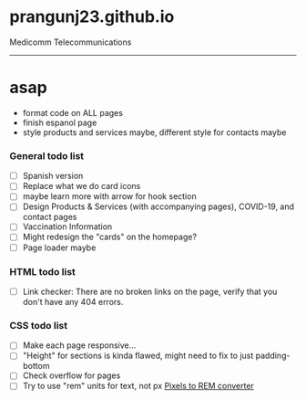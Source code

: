 # prangunj23.github.io
Medicomm Telecommunications

---
# asap
- format code on ALL pages
- finish espanol page
- style products and services maybe, different style for contacts maybe

### General todo list

- [ ] Spanish version
- [ ] Replace what we do card icons
- [ ] maybe learn more with arrow for hook section
- [ ] Design Products & Services (with accompanying pages), COVID-19, and contact pages
- [ ] Vaccination Information
- [ ] Might redesign the "cards" on the homepage?
- [ ] Page loader maybe

### HTML todo list

- [ ] Link checker: There are no broken links on the page, verify that you don't have any 404 errors.

### CSS todo list
- [ ] Make each page responsive...
- [ ] "Height" for sections is kinda flawed, might need to fix to just padding-bottom
- [ ] Check overflow for pages
- [ ] Try to use "rem" units for text, not px [Pixels to REM converter](https://nekocalc.com/px-to-rem-converter)
